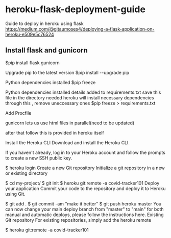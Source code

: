 # heroku-flask-deployment-guide
Guide to deploy in heroku using flask
https://medium.com/@gitaumoses4/deploying-a-flask-application-on-heroku-e509e5c76524

## Install flask and gunicorn
$pip install flask gunicorn

Upgrade pip to the latest version
$pip install --upgrade pip

Python dependencies installed
$pip freeze

Python dependencies installed details added to requirements.txt
save this file in the directory needed heroku will install necessary dependencies through this , remove uneccessary ones
$pip freeze > requirements.txt

Add Procfile

gunicorn lets us use html files in parallel(need to be updated)

after that follow this is provided in heroku itself

Install the Heroku CLI
Download and install the Heroku CLI.

If you haven't already, log in to your Heroku account and follow the prompts to create a new SSH public key.

$ heroku login
Create a new Git repository
Initialize a git repository in a new or existing directory

$ cd my-project/
$ git init
$ heroku git:remote -a covid-tracker101
Deploy your application
Commit your code to the repository and deploy it to Heroku using Git.

$ git add .
$ git commit -am "make it better"
$ git push heroku master
You can now change your main deploy branch from "master" to "main" for both manual and automatic deploys, please follow the instructions here.
Existing Git repository
For existing repositories, simply add the heroku remote

$ heroku git:remote -a covid-tracker101


